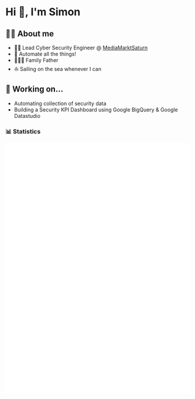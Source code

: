 # Hi 👋, I'm Simon

## :man_technologist: About me

- :man_technologist: Lead Cyber Security Engineer @ [MediaMarktSaturn](https://mediamarktsaturn.com)
- :robot: Automate all the things!
- :family_man_woman_boy: Family Father
- :sailboat: Sailing on the sea whenever I can

## 👷 Working on...
- Automating collection of security data
- Building a Security KPI Dashboard using Google BigQuery & Google Datastudio

### 📊 Statistics
![Metrics](/github-metrics.svg)
